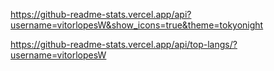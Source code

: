 https://github-readme-stats.vercel.app/api?username=vitorlopesW&show_icons=true&theme=tokyonight


https://github-readme-stats.vercel.app/api/top-langs/?username=vitorlopesW
